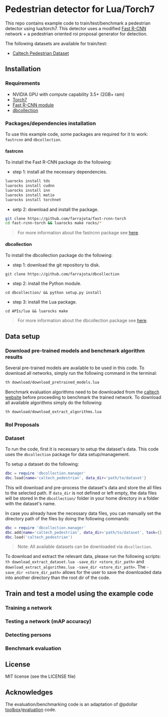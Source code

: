 # Pedestrian detector for Lua/Torch7

This repo contains example code to train/test/benchmark a pedestrian detector using lua/torch7. This detector uses a modified [Fast R-CNN](https://github.com/rbgirshick/fast-rcnn) network + a pedestrian oriented roi proposal generator for detection.

The following datasets are available for train/test:

- [Caltech Pedestrian Dataset](http://www.vision.caltech.edu/Image_Datasets/CaltechPedestrians/)


## Installation

### Requirements

- NVIDIA GPU with compute capability 3.5+ (2GB+ ram)
- [Torch7](http://torch.ch/docs/getting-started.html)
- [Fast R-CNN module](https://github.com/farrajota/fast-rcnn-torch)
- [dbcollection](https://github.com/farrajota/dbcollection)

### Packages/dependencies installation

To use this example code, some packages are required for it to work: `fastrcnn` and `dbcollection`.


#### fastrcnn

To install the Fast R-CNN package do the following:

- step 1: install all the necessary dependencies.

```bash
luarocks install tds
luarocks install cudnn
luarocks install inn
luarocks install matio
luarocks install torchnet
```

- setp 2: download and install the package.

```bash
git clone https://github.com/farrajota/fast-rcnn-torch
cd fast-rcnn-torch && luarocks make rocks/*
```

> For more information about the fastrcnn package see [here](https://github.com/farrajota/fast-rcnn-torch).


#### dbcollection

To install the dbcollection package do the following:

- step 1: download the git repository to disk.
```
git clone https://github.com/farrajota/dbcollection
```

- step 2: install the Python module.
```
cd dbcollection/ && python setup.py install
```

- step 3: install the Lua package.
```
cd APIs/lua && luarocks make
```

> For more information about the dbcollection package see [here](https://github.com/farrajota/dbcollection).



## Data setup

### Download pre-trained models and benchmark algorithm results

Several pre-trained models are available to be used in this code. To download all networks, simply run the following command in the terminal:

```bash
th download/download_pretrained_models.lua
```

Benchmark evaluation algorithms need to be downloaded from the [caltech website](http://www.vision.caltech.edu/Image_Datasets/CaltechPedestrians/) before proceeding to benchmark the trained network. To download all available algorithms simply do the following:

```bash
th download/download_extract_algorithms.lua
```


### RoI Proposals



### Dataset

To run the code, first it is necessary to setup the dataset's data.
This code uses the `dbcollection` package for data setup/management.

To setup a dataset do the following:

```lua
dbc = require 'dbcollection.manager'
dbc.load{name='caltech_pedestrian', data_dir='path/to/dataset'}
```

This will download and pre-process the dataset's data and store the all files to the selected path. If `data_dir` is not defined or left empty, the data files will be stored in the `dbcollection/` folder in your home directory in a folder with the dataset's name.

In case you already have the necessary data files, you can manually set the directory path of the files by doing the following commands:

```lua
dbc = require 'dbcollection.manager'
dbc.add{name='caltech_pedestrian', data_dir='path/to/dataset', task={}, file_path={}}
dbc.load('caltech_pedestrian')
```

> Note: All available datasets can be downloaded via `dbcollection`.


To download and extract the relevant data, please run the following scripts: `th download_extract_dataset.lua -save_dir <store_dir_path>` and `download_extract_algorithms.lua -save_dir <store_dir_path>`. The `-save_dir <store_dir_path>` allows for the user to save the downloaded data into another directory than the root dir of the code.


## Train and test a model using the example code

### Training a network

### Testing a network (mAP accuracy)

### Detecting persons

### Benchmark evaluation


## License

MIT license (see the LICENSE file)


## Acknowledges

The evaluation/benchmarking code is an adaptation of @pdollar [toolbox](https://github.com/pdollar/toolbox)/[evaluation](http://www.vision.caltech.edu/Image_Datasets/CaltechPedestrians/code/code3.2.1.zip) code.